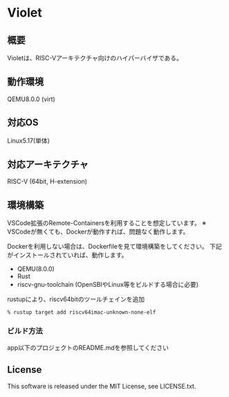 # Violet

## 概要
Violetは、RISC-Vアーキテクチャ向けのハイパーバイザである。

## 動作環境
QEMU8.0.0 (virt)

## 対応OS
Linux5.17(単体)

## 対応アーキテクチャ
RISC-V (64bit, H-extension)

## 環境構築
VSCode拡張のRemote-Containersを利用することを想定しています。
※ VSCodeが無くても、Dockerが動作すれば、問題なく動作します。

Dockerを利用しない場合は、Dockerfileを見て環境構築をしてください。
下記がインストールされていれば、動作します。
* QEMU(8.0.0)
* Rust
* riscv-gnu-toolchain (OpenSBIやLinux等をビルドする場合に必要)

rustupにより、riscv64bitのツールチェインを追加
```
% rustup target add riscv64imac-unknown-none-elf
```

### ビルド方法
app以下のプロジェクトのREADME.mdを参照してください

## License
This software is released under the MIT License, see LICENSE.txt.


